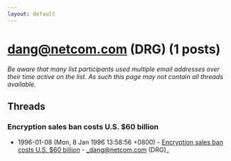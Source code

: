 ```yaml
---
layout: default
---
```


# dang@netcom.com (DRG) (1 posts)

_Be aware that many list participants used multiple email addresses over their time active on the list. As such this page may not contain all threads available._

## Threads

### Encryption sales ban costs U.S. $60 billion
+ 1996-01-08 (Mon, 8 Jan 1996 13:58:56 +0800) - [Encryption sales ban costs U.S. $60 billion](/archive/1996/01/8a9f0b3f13326d189bd805c01583a44ac95411f86713620f0a22a033b4c93b3e) - _dang@netcom.com (DRG)_

